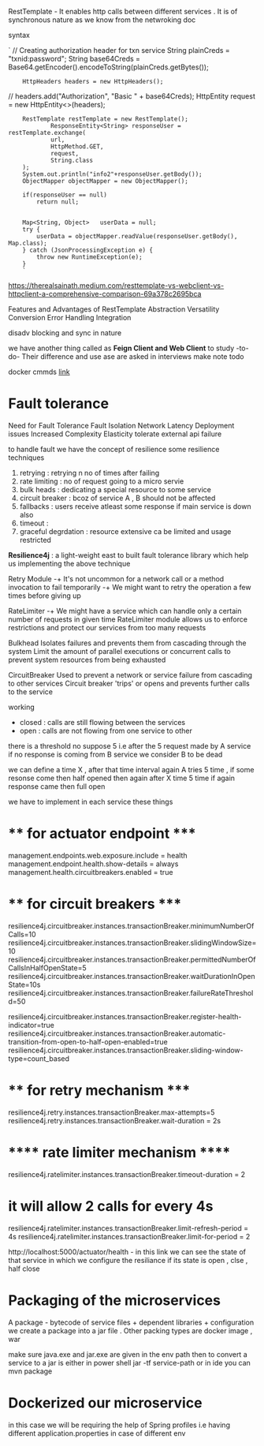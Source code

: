 RestTemplate - It enables http calls between different services .
It is of synchronous nature as we know from the netwroking doc

syntax

`
// Creating authorization header for txn service
String plainCreds = "txnid:password";
String base64Creds = Base64.getEncoder().encodeToString(plainCreds.getBytes());

        HttpHeaders headers = new HttpHeaders();

// headers.add("Authorization", "Basic " + base64Creds);
HttpEntity<String> request = new HttpEntity<>(headers);

        RestTemplate restTemplate = new RestTemplate();
                ResponseEntity<String> responseUser = restTemplate.exchange(
                url,
                HttpMethod.GET,
                request,
                String.class
        );
        System.out.println("info2"+responseUser.getBody());
        ObjectMapper objectMapper = new ObjectMapper();

        if(responseUser == null)
            return null;


        Map<String, Object>   userData = null;
        try {
            userData = objectMapper.readValue(responseUser.getBody(), Map.class);
        } catch (JsonProcessingException e) {
            throw new RuntimeException(e);
        }
        `

https://therealsainath.medium.com/resttemplate-vs-webclient-vs-httpclient-a-comprehensive-comparison-69a378c2695bca

Features and Advantages of RestTemplate
Abstraction
Versatility
Conversion
Error Handling
Integration

disadv
blocking and sync in nature

we have another thing called as **Feign Client and Web Client** to study -to-do-
Their difference and use ase are asked in interviews make note todo

docker cmmds [link](https://www.cherryservers.com/blog/docker-commands-cheat-sheet)

# Fault tolerance

Need for Fault Tolerance
Fault Isolation
Network Latency
Deployment issues
Increased Complexity
Elasticity
tolerate external api failure

to handle fault we have the concept of resilience
some resilience techniques

1. retrying : retrying n no of times after failing
2. rate limiting : no of request going to a micro servie
3. bulk heads : dedicating a special resource to some service
4. circuit breaker : bcoz of service A , B should not be affected
5. fallbacks : users receive atleast some response if main service is down also
6. timeout :
7. graceful degrdation : resource extensive ca be limited and usage restricted

**Resilience4j** : a light-weight east to built fault tolerance library which help us implementing the above technique

Retry Module
-+ It's not uncommon for a network call or a method
invocation to fail temporarily
-+ We might want to retry the operation a few times
before giving up

RateLimiter
-+ We might have a service which can handle only a
certain number of requests in given time
RateLimiter module allows us to enforce
restrictions and protect our services from too many
requests

Bulkhead
Isolates failures and prevents them from
cascading through the system
Limit the amount of parallel executions or
concurrent calls to prevent system resources from
being exhausted

CircuitBreaker
Used to prevent a network or service failure from
cascading to other services
Circuit breaker 'trips' or opens and prevents
further calls to the service

working

- closed : calls are still flowing between the services
- open : calls are not flowing from one service to other

there is a threshold no suppose 5
i.e after the 5 request made by A service if no response is coming from B service we consider B to be dead

we can define a time X , after that time interval again A tries 5 time , if some resonse come then half opened
then again after X time 5 time if again response came then full open

we have to implement in each service these things

# ****\*\***** for actuator endpoint **********\*\*\***********

management.endpoints.web.exposure.include = health
management.endpoint.health.show-details = always
management.health.circuitbreakers.enabled = true

# ****\*\***** for circuit breakers **********\*\*\***********

resilience4j.circuitbreaker.instances.transactionBreaker.minimumNumberOfCalls=10
resilience4j.circuitbreaker.instances.transactionBreaker.slidingWindowSize=10
resilience4j.circuitbreaker.instances.transactionBreaker.permittedNumberOfCallsInHalfOpenState=5
resilience4j.circuitbreaker.instances.transactionBreaker.waitDurationInOpenState=10s
resilience4j.circuitbreaker.instances.transactionBreaker.failureRateThreshold=50

resilience4j.circuitbreaker.instances.transactionBreaker.register-health-indicator=true
resilience4j.circuitbreaker.instances.transactionBreaker.automatic-transition-from-open-to-half-open-enabled=true
resilience4j.circuitbreaker.instances.transactionBreaker.sliding-window-type=count_based

# ****\*\***** for retry mechanism **********\*\*\***********

resilience4j.retry.instances.transactionBreaker.max-attempts=5
resilience4j.retry.instances.transactionBreaker.wait-duration = 2s

# ****\*\*\*\***** rate limiter mechanism **************\*\*\*\***************

resilience4j.ratelimiter.instances.transactionBreaker.timeout-duration = 2

# it will allow 2 calls for every 4s

resilience4j.ratelimiter.instances.transactionBreaker.limit-refresh-period = 4s
resilience4j.ratelimiter.instances.transactionBreaker.limit-for-period = 2

http://localhost:5000/actuator/health - in this link we can see the state of that service in which we configure the resiliance
if its state is open , clse , half close

# Packaging of the microservices

A package - bytecode of service files + dependent libraries + configuration
we create a package into a jar file . Other packing types are docker image , war

make sure java.exe and jar.exe are given in the env path
then to convert a service to a jar is either in power shell
jar -tf service-path
or in ide you can mvn package

# Dockerized our microservice

in this case we will be requiring the help of Spring profiles
i.e having different application.properties in case of different env
